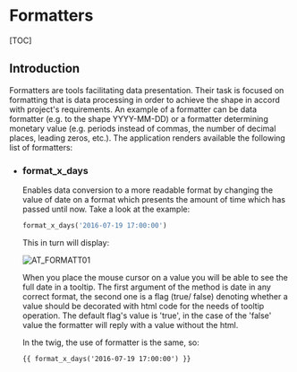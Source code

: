 # Formatters  

[TOC]

## Introduction  

Formatters are tools facilitating data presentation. Their task is focused on formatting that is data processing in order to achieve the shape in accord with project's requirements. An example of a formatter can be data formatter (e.g. to the shape YYYY-MM-DD) or a formatter determining monetary value (e.g. periods instead of commas, the number of decimal places, leading zeros, etc.). The application renders available the following list of formatters:

* ### format_x_days  

    Enables data conversion to a more readable format by changing the value of date on a format which presents the amount of time which has passed until now. Take a look at the example:
    
    ```php 
    format_x_days('2016-07-19 17:00:00')
    ```
    
    This in turn will display:
    
    ![AT_FORMATT01](../img/docs/services/formatters/AT_FORMATT01.png)
      
    When you place the mouse cursor on a value you will be able to see the full date in a tooltip. The first argument of the method is date in any correct format, the second one is a flag (true/ false) denoting whether a value should be decorated with html code for the needs of tooltip operation. The default flag's value is 'true', in the case of the 'false' value the formatter will reply with a value without the html.
    
    In the twig, the use of formatter is the same, so:
    
    ```html
    {{ format_x_days('2016-07-19 17:00:00') }}
    ```
